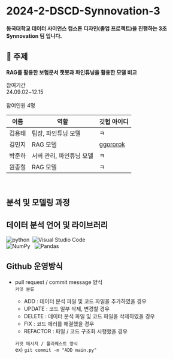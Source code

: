 # 2024-2-DSCD-Synnovation-3
**동국대학교 데이터 사이언스 캡스톤 디자인(졸업 프로젝트)을 진행하는 3조 Synnovation 팀 입니다.**


## 🤖 주제
**RAG를 활용한 보험문서 챗봇과 파인튜닝을 활용한 모델 비교**

참여기간 </br>
24.09.02~12.15 </br>
</br>
참여인원 4명</br>

|이름|역할|깃헙 아이디|
|------|---|---|
| 김용태 | 팀장, 파인튜닝 모델 | ㅋ |
| 김민지 | RAG 모델 | [ggororok](https://github.com/ggororok) |
| 박준하 | 서버 관리, 파인튜닝 모델 | ㅋ |
| 원종철 | RAG 모델 | ㅋ |
</br>

## 분석 및 모델링 과정

## 데이터 분석 언어 및 라이브러리
![python](https://img.shields.io/badge/Python-14354C?style=for-the-badge&logo=python&logoColor=white)&nbsp; ![Visual Studio Code](https://img.shields.io/badge/Visual%20Studio%20Code-0078d7.svg?style=for-the-badge&logo=visual-studio-code&logoColor=white) &nbsp;<br>
![NumPy](https://img.shields.io/badge/numpy-%23013243.svg?style=for-the-badge&logo=numpy&logoColor=white) &nbsp; ![Pandas](https://img.shields.io/badge/pandas-%23150458.svg?style=for-the-badge&logo=pandas&logoColor=white) &nbsp; 
</br>

## Github 운영방식
- pull request / commit message 양식 </br>
  `커밋 분류`

   - ADD : 데이터 분석 파일 및 코드 파일을 추가하였을 경우
   - UPDATE : 코드 일부 삭제, 변경할 경우
   - DELETE : 데이터 분석 파일 및 코드 파일을 삭제하였을 경우
   - FIX : 코드 에러를 해결했을 경우
   - REFACTOR : 파일 / 코드 구조화 시행했을 경우
  
   `커밋 메시지 / 풀리퀘스트 양식`</br>
    ex) `git commit -m "ADD main.py"`




